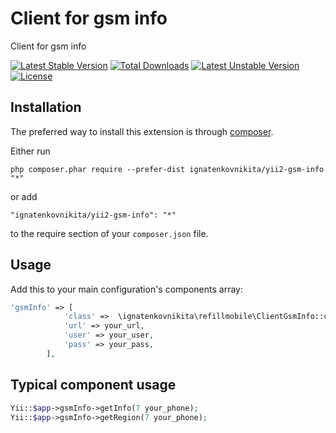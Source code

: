 Client for gsm info
===================
Client for gsm info

[![Latest Stable Version](https://poser.pugx.org/ignatenkovnikita/yii2-gsm-info/v/stable)](https://packagist.org/packages/ignatenkovnikita/yii2-gsm-info) [![Total Downloads](https://poser.pugx.org/ignatenkovnikita/yii2-gsm-info/downloads)](https://packagist.org/packages/ignatenkovnikita/yii2-gsm-info) [![Latest Unstable Version](https://poser.pugx.org/ignatenkovnikita/yii2-gsm-info/v/unstable)](https://packagist.org/packages/ignatenkovnikita/yii2-gsm-info) [![License](https://poser.pugx.org/ignatenkovnikita/yii2-gsm-info/license)](https://packagist.org/packages/ignatenkovnikita/yii2-gsm-info)

Installation
------------

The preferred way to install this extension is through [composer](http://getcomposer.org/download/).

Either run

```
php composer.phar require --prefer-dist ignatenkovnikita/yii2-gsm-info "*"
```

or add

```
"ignatenkovnikita/yii2-gsm-info": "*"
```

to the require section of your `composer.json` file.


Usage
-----

Add this to your main configuration's components array:

```php
'gsmInfo' => [
            'class' =>  \ignatenkovnikita\refillmobile\ClientGsmInfo::className(),
            'url' => your_url,
            'user' => your_user,
            'pass' => your_pass,
        ],
```
Typical component usage
-----------------------
```php
Yii::$app->gsmInfo->getInfo(7 your_phone);
Yii::$app->gsmInfo->getRegion(7 your_phone);
```
